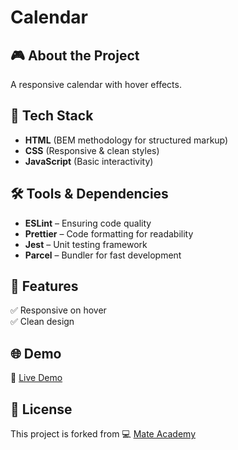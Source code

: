 # Calendar

## 🎮 About the Project
A responsive calendar with hover effects.

## 🚀 Tech Stack
- **HTML** (BEM methodology for structured markup)
- **CSS** (Responsive & clean styles)
- **JavaScript** (Basic interactivity)

## 🛠️ Tools & Dependencies
- **ESLint** – Ensuring code quality
- **Prettier** – Code formatting for readability
- **Jest** – Unit testing framework
- **Parcel** – Bundler for fast development

## 📌 Features
✅ Responsive on hover  
✅ Clean design  

## 🌐 Demo
🔗 [Live Demo](https://AndriiZakharenko.github.io/calendar/)

## 📜 License
This project is forked from 💻 [Mate Academy](https://github.com/mate-academy/layout_calendar)
